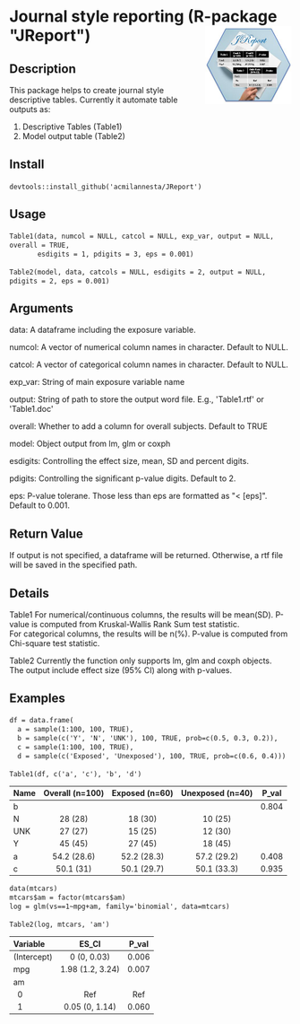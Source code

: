 # Journal style reporting (R-package "JReport") <img src='https://github.com/acmilannesta/JReport/blob/master/Icon.JPG' align="right" height="139" />


## Description
This package helps to create journal style descriptive tables. Currently it automate table outputs as:
1. Descriptive Tables (Table1)
2. Model output table (Table2) 


## Install
`devtools::install_github('acmilannesta/JReport')`

## Usage
```
Table1(data, numcol = NULL, catcol = NULL, exp_var, output = NULL, overall = TRUE, 
       esdigits = 1, pdigits = 3, eps = 0.001)
       
Table2(model, data, catcols = NULL, esdigits = 2, output = NULL, pdigits = 2, eps = 0.001)
```

## Arguments
data: A dataframe including the exposure variable.

numcol: A vector of numerical column names in character. Default to NULL.

catcol: A vector of categorical column names in character. Default to NULL.

exp_var: String of main exposure variable name

output: String of path to store the output word file. E.g., 'Table1.rtf' or 'Table1.doc'

overall: Whether to add a column for overall subjects. Default to TRUE

model: Object output from lm, glm or coxph

esdigits: Controlling the effect size, mean, SD and percent digits.

pdigits: Controlling the significant p-value digits. Default to 2.

eps: P-value tolerane. Those less than eps are formatted as "< [eps]". Default to 0.001.

## Return Value
If output is not specified, a dataframe will be returned. Otherwise, a rtf file will be saved in the specified path.

## Details
Table1
For numerical/continuous columns, the results will be mean(SD). P-value is computed from Kruskal-Wallis Rank Sum test statistic.
<br/>For categorical columns, the results will be n(%). P-value is computed from Chi-square test statistic.

Table2
Currently the function only supports lm, glm and coxph objects. 
<br/>The output include effect size (95% CI) along with p-values. 

## Examples
```
df = data.frame(
  a = sample(1:100, 100, TRUE),
  b = sample(c('Y', 'N', 'UNK'), 100, TRUE, prob=c(0.5, 0.3, 0.2)),
  c = sample(1:100, 100, TRUE),
  d = sample(c('Exposed', 'Unexposed'), 100, TRUE, prob=c(0.6, 0.4)))

Table1(df, c('a', 'c'), 'b', 'd')
```

|Name |Overall (n=100) |Exposed (n=60) |Unexposed (n=40)  |   P_val
|:-------------|:-------------:|:-----:|:-----------:|:------------:|
b||||0.804
|N      |   28 (28)       | 18 (30)        |  10 (25)    ||
|UNK    |   27 (27)    |    15 (25)        |  12 (30)||
|Y      |   45 (45)       | 27 (45)       |   18 (45)||
|a        |    54.2 (28.6)  |  52.2 (28.3)   |   57.2 (29.2) |0.408|
|c         |   50.1 (31)   | 50.1 (29.7)    |    50.1 (33.3) |0.935|


```
data(mtcars)
mtcars$am = factor(mtcars$am)
log = glm(vs==1~mpg+am, family='binomial', data=mtcars)

Table2(log, mtcars, 'am')
```
|Variable   |  ES_CI        |      P_val
  |:-------------|:-------------:|:-----:|
(Intercept)  |  0 (0, 0.03)  |      0.006
mpg     |       1.98 (1.2, 3.24)  | 0.007
am||
  &nbsp;&nbsp;0    |        Ref         |       Ref
  &nbsp;&nbsp;1     |       0.05 (0, 1.14)    | 0.060

